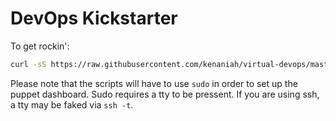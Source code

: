 DevOps Kickstarter
====================
To get rockin':

```bash
curl -sS https://raw.githubusercontent.com/kenaniah/virtual-devops/master/perform-setup.sh | bash
```

Please note that the scripts will have to use `sudo` in order to set up the puppet dashboard. Sudo requires a tty to be pressent. If you are using ssh, a tty may be faked via `ssh -t`.
